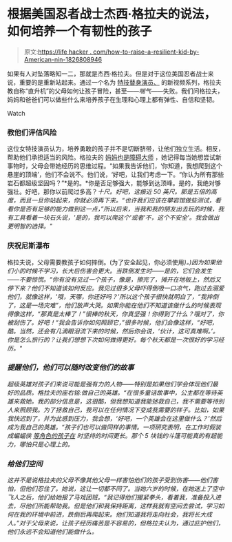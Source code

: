 # 根据美国忍者战士杰西·格拉夫的说法，如何培养一个有韧性的孩子

> 原文:[https://life hacker . com/how-to-raise-a-resilient-kid-by-American-nin-1826808946](https://lifehacker.com/how-to-raise-a-resilient-kid-according-to-american-nin-1826808946)

如果有人对坠落略知一二，那就是杰西·格拉夫。但是对于这位美国忍者战士来说，重要的是重新站起来。通过一个名为 [特技替身演员、](https://www.nexcare.com/3M/en_US/nexcare/toughlove/) 的新视频系列，格拉夫教自称“直升机”的父母如何让孩子冒险，甚至——*喘气*——失败。我们问格拉夫，妈妈和爸爸们可以做些什么来培养孩子在生理和心理上都有弹性、自信和坚韧。

Watch

### 教他们评估风险

这位女特技演员认为，培养勇敢的孩子并不是切断脐带，让他们独立生活。相反，帮助他们承担适当的风险。格拉夫的 [妈妈也是障碍大师](https://www.americanninjawarriornation.com/2017/3/29/15108650/jessie-graffs-mom-is-a-ninja-warrior-too) ，她记得每当她想尝试新事物时，父母会带她经历的思维过程。“如果我告诉他们，‘你知道，我想爬到这个悬崖的顶端’，他们不会说不。他们说，‘好吧，让我们考虑一下。“你认为所有那些岩石都超级坚固吗？”*是的。*你是否足够强大，能够到达顶峰。是的，我绝对够强壮。好吧，那你以前爬过多高？*十尺。好吧，这接近 50 英尺。那是五倍的高度，而且一旦你站起来，你就必须再下来。“也许我们应该在攀岩馆做些测试，看看你是否有足够的能力做到这一点，”所以后来，当我和我的朋友出去玩的时候，我有工具看着一块石头说，'是的，我可以爬这个'或者'不，这个不安全'。我会做出更明智的选择。"*

### 庆祝尼斯瀑布

格拉夫说，父母需要教孩子如何摔倒。(为了安全起见，你必须使用[](https://lifehacker.com/how-to-fall-down-1796021801)*)。)因为如果他们小的时候不学习，长大后伤害会更大。当跌倒发生时——是的，它们会发生——不要惊慌。“你有没有见过一个孩子，像是，擦完了，摊开在地板上，然后又停下来？他们不知道该如何反应。我见过很多父母吓得倒吸一口凉气，跑过去溺爱他们，就像这样，'哦，天哪，你还好吗？'所以这个孩子很快就明白了，“我摔倒了，这是一场灾难”，他们放声大哭。如果你能在他们不知道该做什么的时候表现得像这样，“那真是太棒了！”很棒的秋天，你真坚强！你得到了什么？哦对了，你被刮伤了。好吧！“我会告诉你如何照顾它，”很多时候，他们会像这样，“好吧，酷。当然，还会有几滴眼泪流下来的时候，然后你会说，‘伙计，这可真难啊。’。你是怎么旅行的？让我们想想下次如何做得更好。每个秋天都是一次很好的学习经历。"*

### *提醒他们，他们可以随时改变他们的故事*

*超级英雄对孩子们来说可能是强有力的人物——特别是如果他们学会体现他们最好的品质。格拉夫的座右铭:做自己的英雄。“在很多童话故事中，公主都在等待英雄来救她。我的部分信息是，这很酷，但我想知道我能拯救自己，我不需要等待别人来照顾我。为了拯救自己，我可以在任何情况下变成我需要的样子。比如，如果我快迟到了，并为此感到压力，我会想，‘好吧，一个英雄会在这里做什么？’然后成为我自己的英雄。“孩子们也可以做同样的事情。一项研究表明，在工作时假装成蝙蝠侠 [等角色的孩子在](https://offspring.lifehacker.com/let-kids-dress-as-superheroes-while-doing-homework-to-i-1796821553) 时坚持的时间更长。那个 5 块钱的斗篷可能真的有超能力，哪怕只是心理上的。*

### *给他们空间*

*这并不是说格拉夫的父母不像其他父母一样害怕他们的孩子受到伤害——他们害怕，但他们忍住了。她说，这让一切都不同了。当她六岁的时候，在她迷上了空中飞人之后，他们给她报了马戏团班。“我记得他们握紧拳头，看着我，准备投入进去，尽他们所能帮助我。但是他们和我保持距离，这样我就有空间去尝试，学习如何在我的环境中前进，跌倒后再爬起来。他们知道我将走向社会，我将长大成人。”对于父母来说，让孩子经历痛苦是不容易的，但格拉夫认为，通过庇护他们，他们永远不会知道他们能做什么。*